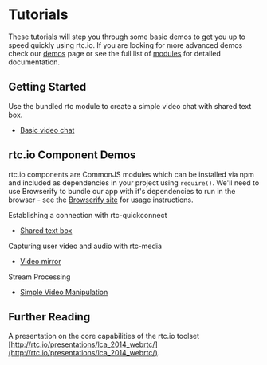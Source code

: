 # Tutorials

These tutorials will step you through some basic demos to get you up to speed quickly using rtc.io. If you are looking for more advanced demos check our [demos](demos.html) page or see the full list of [modules](modules.html) for detailed documentation.

## Getting Started

Use the bundled rtc module to create a simple video chat with shared text box.

- [Basic video chat](tutorial-rtc-video-chat.html)

## rtc.io Component Demos

rtc.io components are CommonJS modules which can be installed via npm and included as dependencies in your project using `require()`. We'll need to use Browserify to bundle our app with it's dependencies to run in the browser - see the [Browserify site](http://http://browserify.org/) for usage instructions.

Establishing a connection with rtc-quickconnect
- [Shared text box](tutorial-simple-text-share.html)

Capturing user video and audio with rtc-media
- [Video mirror](tutorial-simple-video-mirror.html)

Stream Processing
- [Simple Video Manipulation](tutorial-simple-manipulation.html)

<!--
### Conferencing

- [Creating a simple WebRTC chat application](tutorial-quickconnect-chat.html)
- [Creating a simple video conferencing application](tutorial-quickconnect-videoconferencing.html)
-->

<!-- ### Signalling

- [Simple Signalling using Socket.IO (Part 1)](tutorial-simple-signalling-socket-io-part1.html)
- [Simple Signalling using Socket.IO (Part 2)](tutorial-simple-signalling-socket-io-part2.html)
 -->

## Further Reading

A presentation on the core capabilities of the rtc.io toolset
[http://rtc.io/presentations/lca_2014_webrtc/](http://rtc.io/presentations/lca_2014_webrtc/).